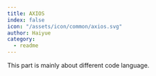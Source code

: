 ```yaml
---
title: AXIOS
index: false
icon: "/assets/icon/common/axios.svg"
author: Haiyue
category:
  - readme
---
```


This part is mainly about different code language.